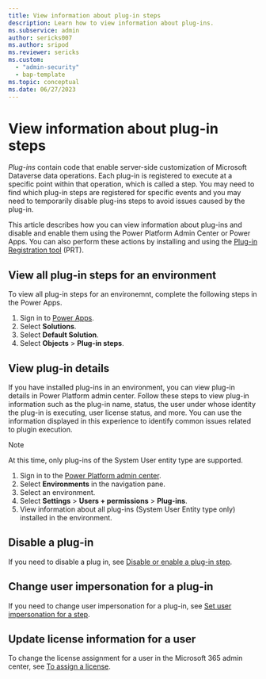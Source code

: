 ```yaml
---
title: View information about plug-in steps
description: Learn how to view information about plug-ins.
ms.subservice: admin
author: sericks007
ms.author: sripod
ms.reviewer: sericks
ms.custom:
  - "admin-security"
  - bap-template
ms.topic: conceptual
ms.date: 06/27/2023
---
```


# View information about plug-in steps
_Plug-ins_ contain code that enable server-side customization of Microsoft Dataverse data operations. Each plug-in is registered to execute at a specific point within that operation, which is called a step. You may need to find which plug-in steps are registered for specific events and you may need to temporarily disable plug-ins steps to avoid issues caused by the plug-in.

This article describes how you can view information about plug-ins and disable and enable them using the Power Platform Admin Center or Power Apps. You can also perform these actions by installing and using the [Plug-in Registration tool](https://learn.microsoft.com/en-us/power-apps/developer/data-platform/download-tools-nuget) (PRT).

## View all plug-in steps for an environment
To view all plug-in steps for an environemnt, complete the following steps in the Power Apps.

1. Sign in to [Power Apps](https://make.powerapps.com?utm_source=padocs&utm_medium=linkinadoc&utm_campaign=referralsfromdoc).
1. Select **Solutions**.
1. Select **Default Solution**.
1. Select **Objects** > **Plug-in steps**.

## View plug-in details
If you have installed plug-ins in an environment, you can view plug-in details in Power Platform admin center. Follow these steps to view plug-in information such as the plug-in name, status, the user under whose identity the plug-in is executing, user license status, and more. You can use the information displayed in this experience to identify common issues related to plugin execution.

> [!Note]
> At this time, only plug-ins of the System User entity type are supported.

1. Sign in to the [Power Platform admin center](https://admin.powerplatform.microsoft.com).
1. Select **Environments** in the navigation pane.
1. Select an environment.
1. Select **Settings** > **Users + permissions** > **Plug-ins**.
1. View information about all plug-ins (System User Entity type only) installed in the environment.

## Disable a plug-in
If you need to disable a plug in, see [Disable or enable a plug-in step](/power-apps/developer/data-platform/register-plug-in#disable-or-enable-a-plug-in-step).

## Change user impersonation for a plug-in
If you need to change user impersonation for a plug-in, see [Set user impersonation for a step](/power-apps/developer/data-platform/register-plug-in#set-user-impersonation-for-a-step).

## Update license information for a user
To change the license assignment for a user in the Microsoft 365 admin center, see [To assign a license](create-users.md#to-assign-a-license).


